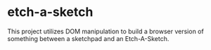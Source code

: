 # etch-a-sketch
This project utilizes DOM manipulation to build a browser version of something between a sketchpad and an Etch-A-Sketch.
